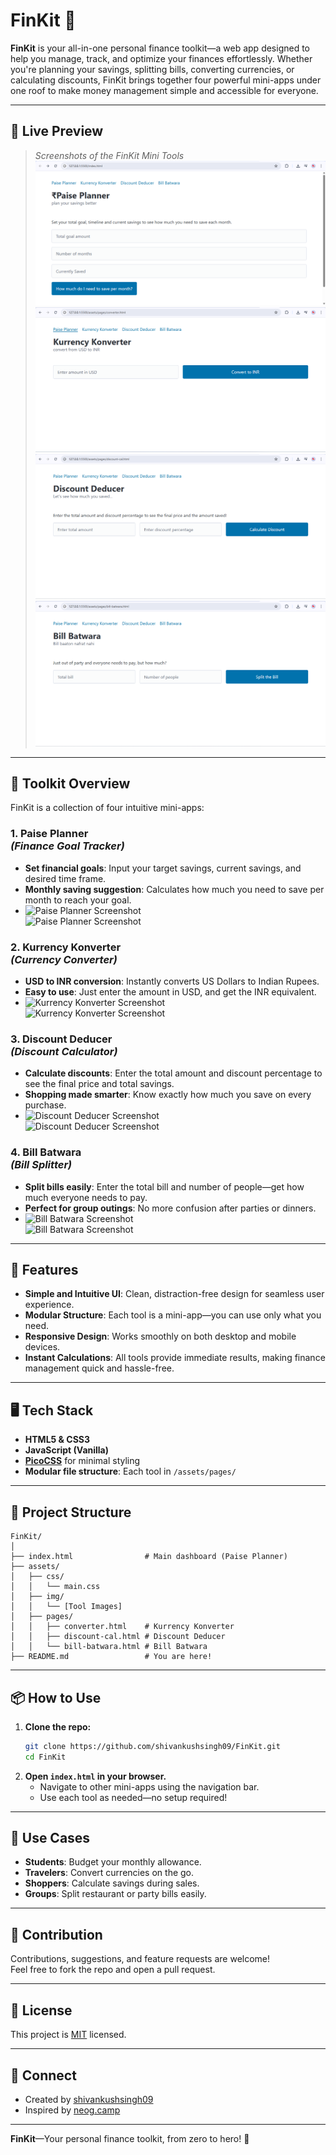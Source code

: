 # FinKit 💸

**FinKit** is your all-in-one personal finance toolkit—a web app designed to help you manage, track, and optimize your finances effortlessly. Whether you're planning your savings, splitting bills, converting currencies, or calculating discounts, FinKit brings together four powerful mini-apps under one roof to make money management simple and accessible for everyone.

---

## 🚀 Live Preview

> *Screenshots of the FinKit Mini Tools*  
> ![Paise Planner](assets/img/paise-planner.png)  
> ![Kurrency Konverter](assets/img/Kurrency%20Konverter.png)  
> ![Discount Deducer](assets/img/Discount%20Deducer.png)  
> ![Bill Batwara](assets/img/Bill%20Batwara.png)

---

## 🧰 Toolkit Overview

FinKit is a collection of four intuitive mini-apps:

### 1. Paise Planner <br> *(Finance Goal Tracker)*
- **Set financial goals**: Input your target savings, current savings, and desired time frame.
- **Monthly saving suggestion**: Calculates how much you need to save per month to reach your goal.
- ![Paise Planner Screenshot](https://user-images.githubusercontent.com/your-screenshot-url)  
  <img src="Image4" alt="Paise Planner Screenshot"/>

### 2. Kurrency Konverter <br> *(Currency Converter)*
- **USD to INR conversion**: Instantly converts US Dollars to Indian Rupees.
- **Easy to use**: Just enter the amount in USD, and get the INR equivalent.
- ![Kurrency Konverter Screenshot](https://user-images.githubusercontent.com/your-screenshot-url)  
  <img src="Image3" alt="Kurrency Konverter Screenshot"/>

### 3. Discount Deducer <br> *(Discount Calculator)*
- **Calculate discounts**: Enter the total amount and discount percentage to see the final price and total savings.
- **Shopping made smarter**: Know exactly how much you save on every purchase.
- ![Discount Deducer Screenshot](https://user-images.githubusercontent.com/your-screenshot-url)  
  <img src="Image2" alt="Discount Deducer Screenshot"/>

### 4. Bill Batwara <br> *(Bill Splitter)*
- **Split bills easily**: Enter the total bill and number of people—get how much everyone needs to pay.
- **Perfect for group outings**: No more confusion after parties or dinners.
- ![Bill Batwara Screenshot](https://user-images.githubusercontent.com/your-screenshot-url)  
  <img src="Image1" alt="Bill Batwara Screenshot"/>

---

## 🌟 Features

- **Simple and Intuitive UI**: Clean, distraction-free design for seamless user experience.
- **Modular Structure**: Each tool is a mini-app—you can use only what you need.
- **Responsive Design**: Works smoothly on both desktop and mobile devices.
- **Instant Calculations**: All tools provide immediate results, making finance management quick and hassle-free.

---

## 🖥️ Tech Stack

- **HTML5 & CSS3**
- **JavaScript (Vanilla)**
- **[PicoCSS](https://picocss.com/)** for minimal styling
- **Modular file structure**: Each tool in `/assets/pages/`

---

## 📁 Project Structure

```plaintext
FinKit/
│
├── index.html                # Main dashboard (Paise Planner)
├── assets/
│   ├── css/
│   │   └── main.css
│   ├── img/
│   │   └── [Tool Images]
│   ├── pages/
│   │   ├── converter.html    # Kurrency Konverter
│   │   ├── discount-cal.html # Discount Deducer
│   │   └── bill-batwara.html # Bill Batwara
├── README.md                 # You are here!
```

---

## 📦 How to Use

1. **Clone the repo:**
   ```bash
   git clone https://github.com/shivankushsingh09/FinKit.git
   cd FinKit
   ```
2. **Open `index.html` in your browser.**
   - Navigate to other mini-apps using the navigation bar.
   - Use each tool as needed—no setup required!

---

## 🎯 Use Cases

- **Students**: Budget your monthly allowance.
- **Travelers**: Convert currencies on the go.
- **Shoppers**: Calculate savings during sales.
- **Groups**: Split restaurant or party bills easily.

---

## 🙌 Contribution

Contributions, suggestions, and feature requests are welcome!  
Feel free to fork the repo and open a pull request.

---

## 📄 License

This project is [MIT](LICENSE) licensed.

---

## 💬 Connect

- Created by [shivankushsingh09](https://github.com/shivankushsingh09)
- Inspired by [neog.camp](https://neog.camp)

---

**FinKit**—Your personal finance toolkit, from zero to hero! 🚀
